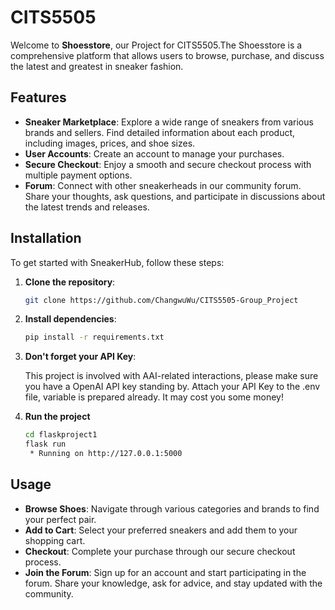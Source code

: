 # CITS5505

Welcome to **Shoesstore**, our Project for CITS5505.The Shoesstore is a comprehensive platform that allows users to browse, purchase, and discuss the latest and greatest in sneaker fashion.

## Features

- **Sneaker Marketplace**: Explore a wide range of sneakers from various brands and sellers. Find detailed information about each product, including images, prices, and shoe sizes.
- **User Accounts**: Create an account to manage your purchases.
- **Secure Checkout**: Enjoy a smooth and secure checkout process with multiple payment options.
- **Forum**: Connect with other sneakerheads in our community forum. Share your thoughts, ask questions, and participate in discussions about the latest trends and releases.

## Installation

To get started with SneakerHub, follow these steps:

1. **Clone the repository**:
   ```sh
   git clone https://github.com/ChangwuWu/CITS5505-Group_Project

2. **Install dependencies**:
   ```sh
   pip install -r requirements.txt
   
3. **Don't forget your API Key**:
   
   This project is involved with AAI-related interactions, please make sure you have a OpenAI API key standing by.
   Attach your API Key to the .env file, variable is prepared already.
   It may cost you some money! 

3. **Run the project**
   ```sh
   cd flaskproject1
   flask run
    * Running on http://127.0.0.1:5000

## Usage

- **Browse Shoes**: Navigate through various categories and brands to find your perfect pair.
- **Add to Cart**: Select your preferred sneakers and add them to your shopping cart.
- **Checkout**: Complete your purchase through our secure checkout process.
- **Join the Forum**: Sign up for an account and start participating in the forum. Share your knowledge, ask for advice, and stay updated with the community.
